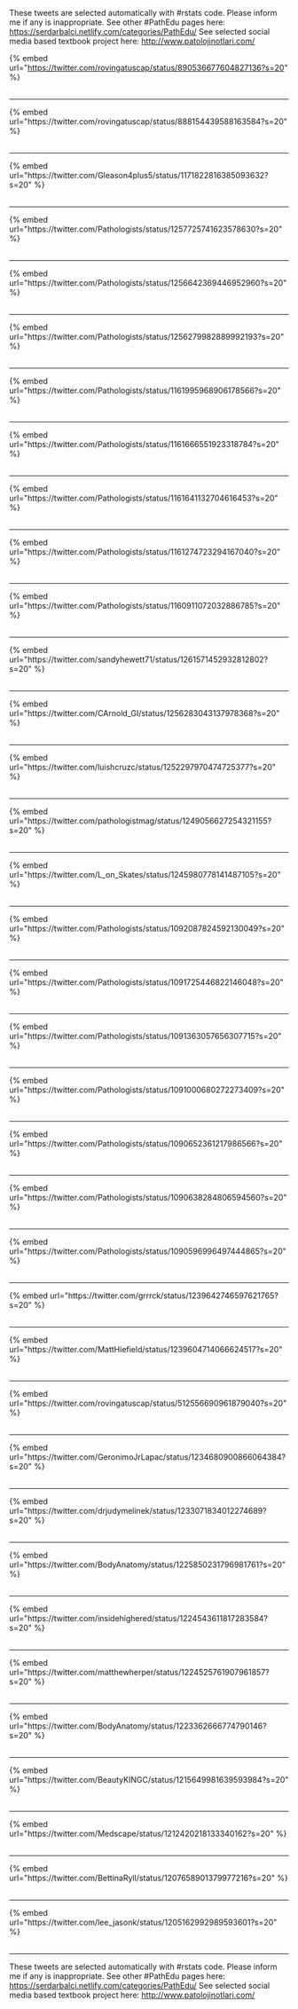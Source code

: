 

These tweets are selected automatically with #rstats code. Please inform me if any is inappropriate.
See other #PathEdu pages here: https://serdarbalci.netlify.com/categories/PathEdu/ 
See selected social media based textbook project here: http://www.patolojinotlari.com/

{% embed url="https://twitter.com/rovingatuscap/status/890536677604827136?s=20" %}<br>
<br>
<hr>
{% embed url="https://twitter.com/rovingatuscap/status/888154439588163584?s=20" %}<br>
<br>
<hr>
{% embed url="https://twitter.com/Gleason4plus5/status/1171822816385093632?s=20" %}<br>
<br>
<hr>
{% embed url="https://twitter.com/Pathologists/status/1257725741623578630?s=20" %}<br>
<br>
<hr>
{% embed url="https://twitter.com/Pathologists/status/1256642369446952960?s=20" %}<br>
<br>
<hr>
{% embed url="https://twitter.com/Pathologists/status/1256279982889992193?s=20" %}<br>
<br>
<hr>
{% embed url="https://twitter.com/Pathologists/status/1161995968906178566?s=20" %}<br>
<br>
<hr>
{% embed url="https://twitter.com/Pathologists/status/1161666551923318784?s=20" %}<br>
<br>
<hr>
{% embed url="https://twitter.com/Pathologists/status/1161641132704616453?s=20" %}<br>
<br>
<hr>
{% embed url="https://twitter.com/Pathologists/status/1161274723294167040?s=20" %}<br>
<br>
<hr>
{% embed url="https://twitter.com/Pathologists/status/1160911072032886785?s=20" %}<br>
<br>
<hr>
{% embed url="https://twitter.com/sandyhewett71/status/1261571452932812802?s=20" %}<br>
<br>
<hr>
{% embed url="https://twitter.com/CArnold_GI/status/1256283043137978368?s=20" %}<br>
<br>
<hr>
{% embed url="https://twitter.com/luishcruzc/status/1252297970474725377?s=20" %}<br>
<br>
<hr>
{% embed url="https://twitter.com/pathologistmag/status/1249056627254321155?s=20" %}<br>
<br>
<hr>
{% embed url="https://twitter.com/L_on_Skates/status/1245980778141487105?s=20" %}<br>
<br>
<hr>
{% embed url="https://twitter.com/Pathologists/status/1092087824592130049?s=20" %}<br>
<br>
<hr>
{% embed url="https://twitter.com/Pathologists/status/1091725446822146048?s=20" %}<br>
<br>
<hr>
{% embed url="https://twitter.com/Pathologists/status/1091363057656307715?s=20" %}<br>
<br>
<hr>
{% embed url="https://twitter.com/Pathologists/status/1091000680272273409?s=20" %}<br>
<br>
<hr>
{% embed url="https://twitter.com/Pathologists/status/1090652361217986566?s=20" %}<br>
<br>
<hr>
{% embed url="https://twitter.com/Pathologists/status/1090638284806594560?s=20" %}<br>
<br>
<hr>
{% embed url="https://twitter.com/Pathologists/status/1090596996497444865?s=20" %}<br>
<br>
<hr>
{% embed url="https://twitter.com/grrrck/status/1239642746597621765?s=20" %}<br>
<br>
<hr>
{% embed url="https://twitter.com/MattHiefield/status/1239604714066624517?s=20" %}<br>
<br>
<hr>
{% embed url="https://twitter.com/rovingatuscap/status/512556690961879040?s=20" %}<br>
<br>
<hr>
{% embed url="https://twitter.com/GeronimoJrLapac/status/1234680900866064384?s=20" %}<br>
<br>
<hr>
{% embed url="https://twitter.com/drjudymelinek/status/1233071834012274689?s=20" %}<br>
<br>
<hr>
{% embed url="https://twitter.com/BodyAnatomy/status/1225850231796981761?s=20" %}<br>
<br>
<hr>
{% embed url="https://twitter.com/insidehighered/status/1224543611817283584?s=20" %}<br>
<br>
<hr>
{% embed url="https://twitter.com/matthewherper/status/1224525761907961857?s=20" %}<br>
<br>
<hr>
{% embed url="https://twitter.com/BodyAnatomy/status/1223362666774790146?s=20" %}<br>
<br>
<hr>
{% embed url="https://twitter.com/BeautyKINGC/status/1215649981639593984?s=20" %}<br>
<br>
<hr>
{% embed url="https://twitter.com/Medscape/status/1212420218133340162?s=20" %}<br>
<br>
<hr>
{% embed url="https://twitter.com/BettinaRyll/status/1207658901379977216?s=20" %}<br>
<br>
<hr>
{% embed url="https://twitter.com/lee_jasonk/status/1205162992989593601?s=20" %}<br>
<br>
<hr>


These tweets are selected automatically with #rstats code. Please inform me if any is inappropriate.
See other #PathEdu pages here: https://serdarbalci.netlify.com/categories/PathEdu/ 
See selected social media based textbook project here: http://www.patolojinotlari.com/
